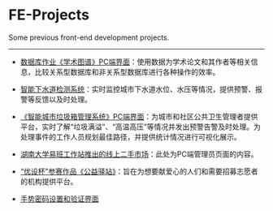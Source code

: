 # FE-Projects
Some previous front-end development projects.

***

* [数据库作业《学术图谱》PC端界面](https://github.com/Rosevil1874/FE-Projects/tree/master/scholar-graph)：使用数据为学术论文和其作者等相关信息，比较关系型数据库和非关系型数据库进行各种操作的效率。

* [智能下水道检测系统](https://github.com/Rosevil1874/FE-Projects/tree/master/smart-sewer-management-system)：实时监控城市下水道水位、水压等情况，提供预警、报警等反馈以及时处理。

* [《智能城市垃圾箱管理系统》PC端界面](https://github.com/Rosevil1874/FE-Projects/tree/master/intelligent-dustbin)：为城市和社区公共卫生管理者提供平台，实时了解“垃圾满溢”、“高温高压”等情况并发出预警告警及时处理。为处理事件的工作人员规划最佳路径，并提供统计情况进行可视化展示。

* [湖南大学易班工作站推出的线上二手市场](https://github.com/Rosevil1874/FE-Projects/tree/master/Second-hand-market-manager1.0)：此处为PC端管理员页面的内容。

* [“优设杯”参赛作品《公益驿站》](https://github.com/Rosevil1874/FE-Projects/tree/master/public-welfare-guide)：旨在为想要献爱心的人们和需要招募志愿者的机构提供平台。

* [手势密码设置和验证界面](https://github.com/Rosevil1874/FE-Projects/tree/master/gesturePassword)
